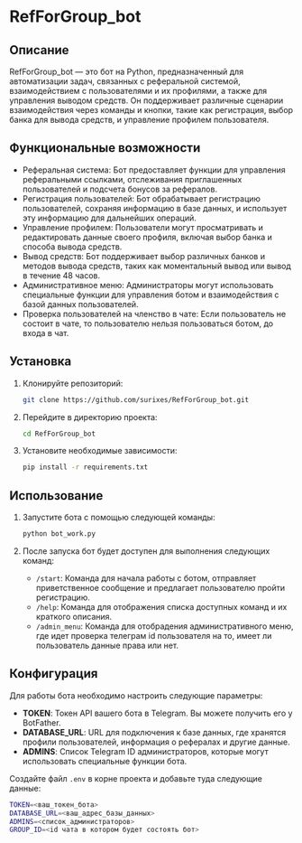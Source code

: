 # RefForGroup_bot

## Описание
RefForGroup_bot — это бот на Python, предназначенный для автоматизации задач, связанных с реферальной системой, взаимодействием с пользователями и их профилями, а также для управления выводом средств. Он поддерживает различные сценарии взаимодействия через команды и кнопки, такие как регистрация, выбор банка для вывода средств, и управление профилем пользователя.

## Функциональные возможности
- Реферальная система:
  Бот предоставляет функции для управления реферальными ссылками, отслеживания приглашенных пользователей и подсчета бонусов за рефералов.
- Регистрация пользователей:
  Бот обрабатывает регистрацию пользователей, сохраняя информацию в базе данных, и использует эту информацию для дальнейших операций.
- Управление профилем:
  Пользователи могут просматривать и редактировать данные своего профиля, включая выбор банка и способа вывода средств.
- Вывод средств:
  Бот поддерживает выбор различных банков и методов вывода средств, таких как моментальный вывод или вывод в течение 48 часов.
- Административное меню:
  Администраторы могут использовать специальные функции для управления ботом и взаимодействия с базой данных пользователей.
- Проверка пользователей на членство в чате:
  Если пользователь не состоит в чате, то пользователю нельзя пользоваться ботом, до входа в чат.
  
## Установка

1. Клонируйте репозиторий:
    ```bash
    git clone https://github.com/surixes/RefForGroup_bot.git
    ```

2. Перейдите в директорию проекта:
    ```bash
    cd RefForGroup_bot
    ```

3. Установите необходимые зависимости:
    ```bash
    pip install -r requirements.txt
    ```

## Использование

1. Запустите бота с помощью следующей команды:
    ```bash
    python bot_work.py
    ```

2. После запуска бот будет доступен для выполнения следующих команд:
   - `/start`: Команда для начала работы с ботом, отправляет приветственное сообщение и предлагает пользователю пройти регистрацию.
   - `/help`: Команда для отображения списка доступных команд и их краткого описания.
   - `/admin_menu`: Команда для отобрадения административного меню, где идет проверка телеграм id пользователя на то, имеет ли пользователь данные права или нет.

## Конфигурация

Для работы бота необходимо настроить следующие параметры:
- **TOKEN**: Токен API вашего бота в Telegram. Вы можете получить его у BotFather.
- **DATABASE_URL**: URL для подключения к базе данных, где хранятся профили пользователей, информация о рефералах и другие данные.
- **ADMINS**: Список Telegram ID администраторов, которые могут использовать специальные функции бота.

Создайте файл `.env` в корне проекта и добавьте туда следующие данные:
```bash
TOKEN=<ваш_токен_бота>
DATABASE_URL=<ваш_адрес_базы_данных>
ADMINS=<список_администраторов>
GROUP_ID=<id чата в котором будет состоять бот>
